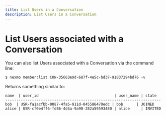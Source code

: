 ```yaml
---
title: List Users in a Conversation
description: List Users in a Conversation
---
```


# List Users associated with a Conversation

You can also list Users associated with a Conversation via the command line:

``` shell
$ nexmo member:list CON-35663e9d-687f-4e5c-bd37-91837294bd76 -v
```

Returns something similar to:

``` shell
name  | user_id                                  | user_name | state  
----------------------------------------------------------------------
bob  | USR-fa1acfbb-0087-4fa5-911d-045586470edc | bob      | JOINED
alice | USR-cf0e4ff6-fd86-4d4a-9a90-282a59593480 | alice     | INVITED
```
